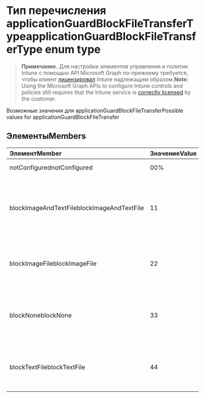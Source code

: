 # <a name="applicationguardblockfiletransfertype-enum-type"></a><span data-ttu-id="677ba-101">Тип перечисления applicationGuardBlockFileTransferType</span><span class="sxs-lookup"><span data-stu-id="677ba-101">applicationGuardBlockFileTransferType enum type</span></span>

> <span data-ttu-id="677ba-102">**Примечание.** Для настройки элементов управления и политик Intune с помощью API Microsoft Graph по-прежнему требуется, чтобы клиент [лицензировал](https://go.microsoft.com/fwlink/?linkid=839381) Intune надлежащим образом.</span><span class="sxs-lookup"><span data-stu-id="677ba-102">**Note:** Using the Microsoft Graph APIs to configure Intune controls and policies still requires that the Intune service is [correctly licensed](https://go.microsoft.com/fwlink/?linkid=839381) by the customer.</span></span>

<span data-ttu-id="677ba-103">Возможные значения для applicationGuardBlockFileTransfer</span><span class="sxs-lookup"><span data-stu-id="677ba-103">Possible values for applicationGuardBlockFileTransfer</span></span>
## <a name="members"></a><span data-ttu-id="677ba-104">Элементы</span><span class="sxs-lookup"><span data-stu-id="677ba-104">Members</span></span>
|<span data-ttu-id="677ba-105">Элемент</span><span class="sxs-lookup"><span data-stu-id="677ba-105">Member</span></span>|<span data-ttu-id="677ba-106">Значение</span><span class="sxs-lookup"><span data-stu-id="677ba-106">Value</span></span>|<span data-ttu-id="677ba-107">Описание</span><span class="sxs-lookup"><span data-stu-id="677ba-107">Description</span></span>|
|:---|:---|:---|
|<span data-ttu-id="677ba-108">notConfigured</span><span class="sxs-lookup"><span data-stu-id="677ba-108">notConfigured</span></span>|<span data-ttu-id="677ba-109">0</span><span class="sxs-lookup"><span data-stu-id="677ba-109">0%</span></span>|<span data-ttu-id="677ba-110">Не настроено</span><span class="sxs-lookup"><span data-stu-id="677ba-110">Not configured</span></span>|
|<span data-ttu-id="677ba-111">blockImageAndTextFile</span><span class="sxs-lookup"><span data-stu-id="677ba-111">blockImageAndTextFile</span></span>|<span data-ttu-id="677ba-112">1</span><span class="sxs-lookup"><span data-stu-id="677ba-112">1</span></span>|<span data-ttu-id="677ba-113">Блокировка буфера обмена для передачи изображений и текстовых файлов</span><span class="sxs-lookup"><span data-stu-id="677ba-113">Block clipboard to transfer Image and Text file</span></span>|
|<span data-ttu-id="677ba-114">blockImageFile</span><span class="sxs-lookup"><span data-stu-id="677ba-114">blockImageFile</span></span>|<span data-ttu-id="677ba-115">2</span><span class="sxs-lookup"><span data-stu-id="677ba-115">2</span></span>|<span data-ttu-id="677ba-116">Блокировка буфера обмена для передачи изображений</span><span class="sxs-lookup"><span data-stu-id="677ba-116">Block clipboard to transfer Image file</span></span>|
|<span data-ttu-id="677ba-117">blockNone</span><span class="sxs-lookup"><span data-stu-id="677ba-117">blockNone</span></span>|<span data-ttu-id="677ba-118">3</span><span class="sxs-lookup"><span data-stu-id="677ba-118">3</span></span>|<span data-ttu-id="677ba-119">Не блокируется передача ни текстовых файлов, ни изображений</span><span class="sxs-lookup"><span data-stu-id="677ba-119">Neither of text file or image file is blocked from transferring</span></span>|
|<span data-ttu-id="677ba-120">blockTextFile</span><span class="sxs-lookup"><span data-stu-id="677ba-120">blockTextFile</span></span>|<span data-ttu-id="677ba-121">4</span><span class="sxs-lookup"><span data-stu-id="677ba-121">4</span></span>|<span data-ttu-id="677ba-122">Блокировка буфера обмена для передачи текстовых файлов</span><span class="sxs-lookup"><span data-stu-id="677ba-122">Block clipboard to transfer Text file</span></span>|




